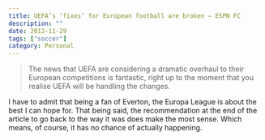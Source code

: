 ```yaml
---
title: UEFA’s ‘fixes’ for European football are broken – ESPN FC
description: ""
date: 2012-11-29
tags: ["soccer"]
category: Personal
---
```



<blockquote><p>The news that UEFA are considering a dramatic overhaul to&nbsp;their European competitions is fantastic, right up to the moment that you realise UEFA will be handling the changes.</p></blockquote>

<p>I have to admit that being a fan of Everton, the Europa League is about the best I can hope for. That being said, the recommendation at the end of the article to go back to the way it was does make the most sense. Which means, of course, it has no chance of actually happening.</p>
